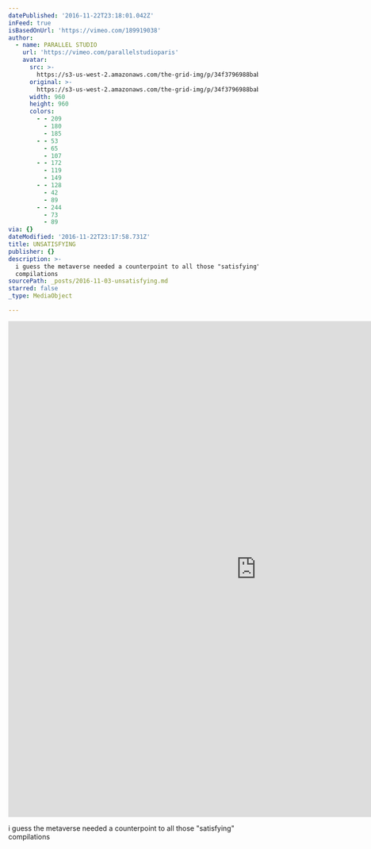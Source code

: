 ```yaml
---
datePublished: '2016-11-22T23:18:01.042Z'
inFeed: true
isBasedOnUrl: 'https://vimeo.com/189919038'
author:
  - name: PARALLEL STUDIO
    url: 'https://vimeo.com/parallelstudioparis'
    avatar:
      src: >-
        https://s3-us-west-2.amazonaws.com/the-grid-img/p/34f3796988babda8b99ec67d14321e5b27508ff2.jpg
      original: >-
        https://s3-us-west-2.amazonaws.com/the-grid-img/p/34f3796988babda8b99ec67d14321e5b27508ff2.jpg
      width: 960
      height: 960
      colors:
        - - 209
          - 180
          - 185
        - - 53
          - 65
          - 107
        - - 172
          - 119
          - 149
        - - 128
          - 42
          - 89
        - - 244
          - 73
          - 89
via: {}
dateModified: '2016-11-22T23:17:58.731Z'
title: UNSATISFYING
publisher: {}
description: >-
  i guess the metaverse needed a counterpoint to all those "satisfying"
  compilations
sourcePath: _posts/2016-11-03-unsatisfying.md
starred: false
_type: MediaObject

---
```

<iframe src="https://cdn.embedly.com/widgets/media.html?src=https%3A%2F%2Fplayer.vimeo.com%2Fvideo%2F189919038&amp;url=https%3A%2F%2Fvimeo.com%2F189919038&amp;image=https%3A%2F%2Fi.vimeocdn.com%2Fvideo%2F600474889_960.jpg&amp;key=b7d04c9b404c499eba89ee7072e1c4f7&amp;type=text%2Fhtml&amp;schema=vimeo" width="1000" height="1000" scrolling="no" frameborder="0" allowfullscreen="" style=""></iframe>

i guess the metaverse needed a counterpoint to all those "satisfying" compilations